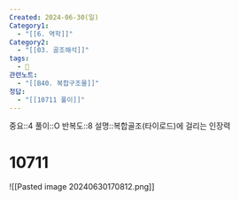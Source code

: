 ```yaml
---
Created: 2024-06-30(일)
Category1:
  - "[[6. 역학]]"
Category2:
  - "[[03. 골조해석]]"
tags:
  - 🧮
관련노트:
  - "[[B40. 복합구조물]]"
정답:
  - "[[10711 풀이]]"
---
```

중요::4
풀이::O
반복도::8
설명::복합골조(타이로드)에 걸리는 인장력
#  10711
![[Pasted image 20240630170812.png]]
